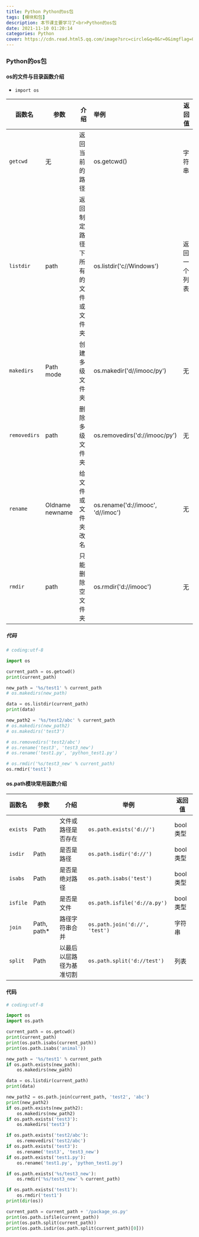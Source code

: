 ```yaml
---
title: Python Python的os包
tags: [模块和包]
description: 本节课主要学习了<br>Python的os包
date: 2021-11-10 01:20:14
categories: Python
cover: https://cdn.read.html5.qq.com/image?src=circle&q=0&r=0&imgflag=0&cdn_cache=1800&w=0&h=0&imageUrl=https://learnonly-7.oss-cn-qingdao.aliyuncs.com/2021-11-8/1.png
---
```


### Python的os包

#### os的文件与目录函数介绍

- `import os`

| 函数名       | 参数            | 介绍                             | 举例                              | 返回值       |
| ------------ | --------------- | -------------------------------- | :-------------------------------- | ------------ |
| `getcwd`     | 无              | 返回当前的路径                   | os.getcwd()                       | 字符串       |
| `listdir`    | path            | 返回制定路径下所有的文件或文件夹 | os.listdir('c//Windows')          | 返回一个列表 |
| `makedirs`   | Path mode       | 创建多级文件夹                   | os.makedir('d//imooc/py')         | 无           |
| `removedirs` | path            | 删除多级文件夹                   | os.removedirs('d://imooc/py')     | 无           |
| `rename`     | Oldname newname | 给文件或文件夹改名               | os.rename('d://imooc', 'd//imoc') | 无           |
| `rmdir`      | path            | 只能删除空文件夹                 | os.rmdir('d://imooc')             | 无           |

##### 代码

```python
# coding:utf-8

import os

current_path = os.getcwd()
print(current_path)

new_path = '%s/test1' % current_path
# os.makedirs(new_path)

data = os.listdir(current_path)
print(data)

new_path2 = '%s/test2/abc' % current_path
# os.makedirs(new_path2)
# os.makedirs('test3')

# os.removedirs('test2/abc')
# os.rename('test3', 'test3_new')
# os.rename('test1.py', 'python_test1.py')

# os.rmdir('%s/test3_new' % current_path)
os.rmdir('test1')
```

#### os.path模块常用函数介绍

| 函数名   | 参数        | 介绍                     | 举例                           | 返回值   |
| -------- | ----------- | ------------------------ | ------------------------------ | -------- |
| `exists` | Path        | 文件或路径是否存在       | `os.path.exists('d://')`       | bool类型 |
| `isdir`  | Path        | 是否是路径               | `os.path.isdir('d://')`        | bool类型 |
| `isabs`  | Path        | 是否是绝对路径           | `os.path.isabs('test')`        | bool类型 |
| `isfile` | Path        | 是否是文件               | `os.path.isfile('d://a.py')`   | bool类型 |
| `join`   | Path, path* | 路径字符串合并           | `os.path.join('d://', 'test')` | 字符串   |
| `split`  | Path        | 以最后以层路径为基准切割 | `os.path.split('d://test')`    | 列表     |

#### 代码

```python
# coding:utf-8

import os
import os.path

current_path = os.getcwd()
print(current_path)
print(os.path.isabs(current_path))
print(os.path.isabs('animal'))

new_path = '%s/test1' % current_path
if os.path.exists(new_path):
    os.makedirs(new_path)

data = os.listdir(current_path)
print(data)

new_path2 = os.path.join(current_path, 'test2', 'abc')
print(new_path2)
if os.path.exists(new_path2):
    os.makedirs(new_path2)
if os.path.exists('test3'):
    os.makedirs('test3')

if os.path.exists('test2/abc'):
    os.removedirs('test2/abc')
if os.path.exists('test3'):
    os.rename('test3', 'test3_new')
if os.path.exists('test1.py'):
    os.rename('test1.py', 'python_test1.py')

if os.path.exists('%s/test3_new'):
    os.rmdir('%s/test3_new' % current_path)

if os.path.exists('test1'):
    os.rmdir('test1')
print(dir(os))

current_path = current_path + '/package_os.py'
print(os.path.isfile(current_path))
print(os.path.split(current_path))
print(os.path.isdir(os.path.split(current_path)[0]))

```
